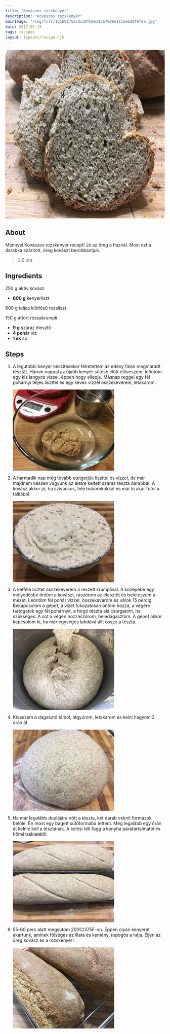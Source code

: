 ```yaml
---
title: "Kovászos rozskenyér"
description: "Kovászos rozskenyér"
mainImage: "/img/full/161b017525dcd8fb9e11bb7098e1115e6d9f8fea.jpg"
date: 2017-03-15
tags: recipes
layout: layouts/recipe.njk
---
```

                            
<p align="center"><a href="https://cookpad.com/hu/receptek/2231087-kovaszos-rozskenyer" rel="Recipe source page"><img width="751" height="532" src="/img/full/161b017525dcd8fb9e11bb7098e1115e6d9f8fea.jpg"/></a></p>

## About
Mennyei Kovászos rozskenyér recept! Jó az öreg a háznál. Most ezt a darabka szárított, öreg kovászt berobbantjuk.

> 3.5 óra 

## Ingredients

250 g aktiv kovász
* **800 g** kenyérliszt

600 g teljes kiörlésű rozsliszt

150 g áttört rózsakrumpli
* **9 g** száraz élesztő
* **4 pohár** viz
* **1 ek** só

## Steps

1. A legutóbbi kenyér készítésekor félretettem az edény falán megmaradt tésztát. Három nappal az újabb kenyér sütése előtt előveszem, leöntöm egy kis langyos vízzel, éppen hogy ellepje. Másnap reggel egy fél pohárnyi teljes liszttel és egy kevés vízzel összekeverem, letakarom.
 
    <p><img width="320" height="256" align="left" src="/img/full/bca573575e2e6355a54f621f525143b89e5b36be.jpg"/></p><div style="clear: both"/>

2. A harmadik nap még tovább etetgetjük liszttel és vízzel, de már majdnem készen vagyunk az életre keltett száraz tészta darabbal. A kovász akkor jó, ha szivacsos, tele buborékokkal és már ki akar futni a tálkából.
 
    <p><img width="320" height="256" align="left" src="/img/full/8806c43bbb389a8af64df820455e930abd10bb09.jpg"/></p><div style="clear: both"/>

3. A kétféle lisztet összekeverem a reszelt krumplival. A közepébe egy mélyedésbe öntöm a kovászt, rászórom az élesztőt és beleteszem a mézet. Leöntöm fél pohár vízzel, összekavarom és várok 15 percig. Bekapcsolom a gépet, a vizet fokozatosan öntöm hozzá, a végére tartogatok egy fél pohárnyit, a forgó tészta alá csurgatom, ha szükséges. A sót a végén hozzászórom, beledagasztom. A gépet akkor kapcsolom ki, ha már egységes labdává állt össze a tészta.
 
    <p><img width="320" height="256" align="left" src="/img/full/26805fc0bcd95b428647926e1ebbd0048956b7cc.jpg"/></p><div style="clear: both"/>

4. Kiveszem a dagasztó tálból, átgyúrom, letakarom és kelni hagyom 2 órán át.
 
    <p><img width="320" height="256" align="left" src="/img/full/cca2e3ddbfc04074e59323ca4214ab9c17250ccc.jpg"/></p><div style="clear: both"/>

5. Ha már legalább duplájára nőtt a tészta, két darab veknit formázok belőle. Én most egy bagett sütőformába tettem. Még legalább egy órán át kelnie kell a tésztának. A kelési idő függ a konyha páratartalmától és hőmérsékletétől.
 
    <p><img width="320" height="256" align="left" src="/img/full/4a424d8e94a324b23afbd451af356a23627c2de2.jpg"/></p><div style="clear: both"/>

6. 55-60 perc alatt megsütöm 200C/375F-on. Éppen olyan kenyeret akartunk, aminek fölséges az illata és kemény, ropogós a héja. Éljen az öreg kovász és a rozskenyér!
 
    <p><img width="320" height="256" align="left" src="/img/full/a0eea864e4fa1377514f10010898a1998c911b9e.jpg"/></p><div style="clear: both"/>


